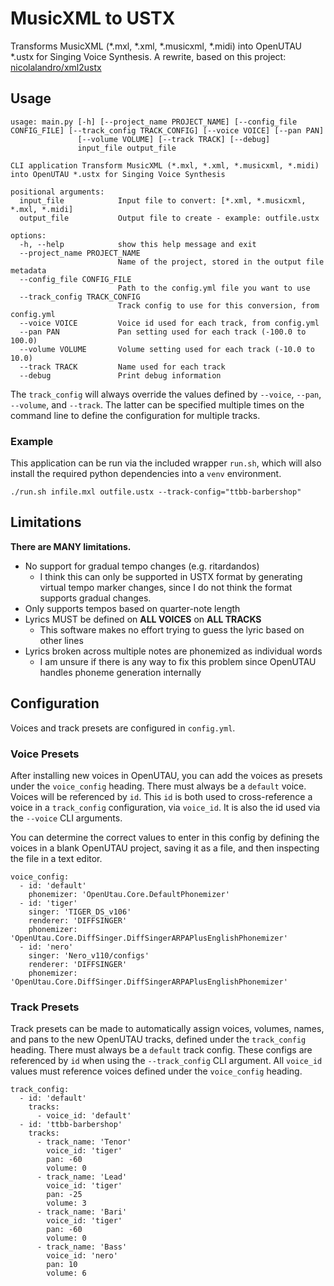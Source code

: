# MusicXML to USTX
Transforms MusicXML (*.mxl, *.xml, *.musicxml, *.midi) into OpenUTAU *.ustx for Singing Voice Synthesis. A rewrite, based on this project: [nicolalandro/xml2ustx](https://github.com/nicolalandro/xml2ustx)
## Usage
```
usage: main.py [-h] [--project_name PROJECT_NAME] [--config_file CONFIG_FILE] [--track_config TRACK_CONFIG] [--voice VOICE] [--pan PAN]
               [--volume VOLUME] [--track TRACK] [--debug]
               input_file output_file

CLI application Transform MusicXML (*.mxl, *.xml, *.musicxml, *.midi) into OpenUTAU *.ustx for Singing Voice Synthesis

positional arguments:
  input_file            Input file to convert: [*.xml, *.musicxml, *.mxl, *.midi]
  output_file           Output file to create - example: outfile.ustx

options:
  -h, --help            show this help message and exit
  --project_name PROJECT_NAME
                        Name of the project, stored in the output file metadata
  --config_file CONFIG_FILE
                        Path to the config.yml file you want to use
  --track_config TRACK_CONFIG
                        Track config to use for this conversion, from config.yml
  --voice VOICE         Voice id used for each track, from config.yml
  --pan PAN             Pan setting used for each track (-100.0 to 100.0)
  --volume VOLUME       Volume setting used for each track (-10.0 to 10.0)
  --track TRACK         Name used for each track
  --debug               Print debug information

```
The `track_config` will always override the values defined by `--voice`, `--pan`, `--volume`, and `--track`. The latter can be specified multiple times on the command line to define the configuration for multiple tracks.

### Example
This application can be run via the included wrapper `run.sh`, which will also install the required python dependencies into a `venv` environment.
```
./run.sh infile.mxl outfile.ustx --track-config="ttbb-barbershop"
```

## Limitations
**There are MANY limitations.**
- No support for gradual tempo changes (e.g. ritardandos)
  - I think this can only be supported in USTX format by generating virtual tempo marker changes, since I do not think the format supports gradual changes. 
- Only supports tempos based on quarter-note length
- Lyrics MUST be defined on **ALL VOICES** on **ALL TRACKS**
  - This software makes no effort trying to guess the lyric based on other lines
- Lyrics broken across multiple notes are phonemized as individual words
  - I am unsure if there is any way to fix this problem since OpenUTAU handles phoneme generation internally

## Configuration
Voices and track presets are configured in `config.yml`. 

### Voice Presets
After installing new voices in OpenUTAU, you can add the voices as presets under the `voice_config` heading. There must always be a `default` voice. Voices will be referenced by `id`. This `id` is both used to cross-reference a voice in a `track_config` configuration, via `voice_id`. It is also the id used via the `--voice` CLI arguments.

You can determine the correct values to enter in this config by defining the voices in a blank OpenUTAU project, saving it as a file, and then inspecting the file in a text editor.

```
voice_config:
  - id: 'default'
    phonemizer: 'OpenUtau.Core.DefaultPhonemizer'
  - id: 'tiger'
    singer: 'TIGER_DS_v106'
    renderer: 'DIFFSINGER'
    phonemizer: 'OpenUtau.Core.DiffSinger.DiffSingerARPAPlusEnglishPhonemizer'
  - id: 'nero'
    singer: 'Nero_v110/configs'
    renderer: 'DIFFSINGER'
    phonemizer: 'OpenUtau.Core.DiffSinger.DiffSingerARPAPlusEnglishPhonemizer'
```

### Track Presets
Track presets can be made to automatically assign voices, volumes, names, and pans to the new OpenUTAU tracks, defined under the `track_config` heading. There must always be a `default` track config. These configs are referenced by `id` when using the `--track_config` CLI argument. All `voice_id` values must reference voices defined under the `voice_config` heading.

```
track_config:
  - id: 'default'
    tracks:
      - voice_id: 'default'
  - id: 'ttbb-barbershop'
    tracks:
      - track_name: 'Tenor'
        voice_id: 'tiger'
        pan: -60
        volume: 0
      - track_name: 'Lead'
        voice_id: 'tiger'
        pan: -25
        volume: 3
      - track_name: 'Bari'
        voice_id: 'tiger'
        pan: -60
        volume: 0
      - track_name: 'Bass'
        voice_id: 'nero'
        pan: 10
        volume: 6
```